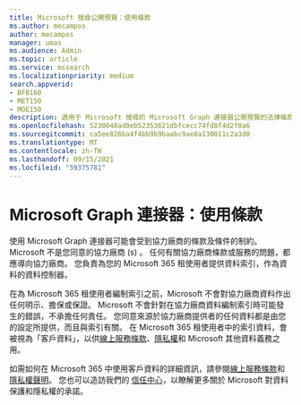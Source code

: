 ```yaml
---
title: Microsoft 搜尋公開預覽：使用條款
ms.author: mecampos
author: mecampos
manager: umas
ms.audience: Admin
ms.topic: article
ms.service: mssearch
ms.localizationpriority: medium
search.appverid:
- BFB160
- MET150
- MOE150
description: 適用于 Microsoft 搜尋的 Microsoft Graph 連接器公開預覽的法律條款及條件
ms.openlocfilehash: 5230048ad0eb52353621dbfcecc74fd8f4d2f0a6
ms.sourcegitcommit: ca5ee826ba4f4bb9b9baabc9ae8a130011c2a3d0
ms.translationtype: MT
ms.contentlocale: zh-TW
ms.lasthandoff: 09/15/2021
ms.locfileid: "59375781"
---
```

<!---Previous ms.author: anfowler --->

# <a name="microsoft-graph-connectors-terms-of-use"></a>Microsoft Graph 連接器：使用條款

使用 Microsoft Graph 連接器可能會受到協力廠商的條款及條件的制約。 Microsoft 不是您同意的協力廠商 (s) 。 任何有關協力廠商條款或服務的問題，都應導向協力廠商。 您負責為您的 Microsoft 365 租使用者提供資料索引，作為資料的資料控制器。

在為 Microsoft 365 租使用者編制索引之前，Microsoft 不會對協力廠商資料作出任何明示、擔保或保證。  Microsoft 不會針對在協力廠商資料編制索引時可能發生的錯誤，不承擔任何責任。  您同意來源於協力廠商提供者的任何資料都是由您的設定所提供，而且與索引有關。 在 Microsoft 365 租使用者中的索引資料，會被視為「客戶資料」，以供[線上服務條款](http://www.microsoftvolumelicensing.com/Downloader.aspx?documenttype=OST&lang=English)、[隱私權](https://privacy.microsoft.com/privacystatement)和 Microsoft 其他資料義務之用。

如需如何在 Microsoft 365 中使用客戶資料的詳細資訊，請參閱[線上服務條款](http://www.microsoftvolumelicensing.com/Downloader.aspx?documenttype=OST&lang=English)和[隱私權聲明](https://privacy.microsoft.com/privacystatement)。 您也可以造訪我們的 [信任中心](https://www.microsoft.com/trust-center)，以瞭解更多關於 Microsoft 對資料保護和隱私權的承諾。

